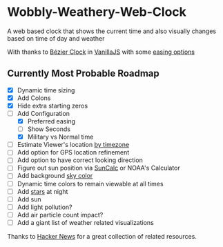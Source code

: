 # Wobbly-Weathery-Web-Clock
A web based clock that shows the current time and also visually changes based on time of day and weather 

With thanks to
[Bézier Clock](http://jackf.net/bezier-clock/) in [VanillaJS](http://vanilla-js.com) with some [easing options](http://www.robertpenner.com/easing/)

## Currently Most Probable Roadmap
- [x] Dynamic time sizing
- [x] Add Colons
- [x] Hide extra starting zeros
- [ ] Add Configuration
  - [x] Preferred easing
  - [ ] Show Seconds
  - [x] Military vs Normal time
- [ ] Estimate Viewer's location [by timezone](https://github.com/mcteamster/virgo)
- [ ] Add option for GPS location refinement
- [ ] Add option to have correct looking direction
- [ ] Figure out sun position via [SunCalc](https://github.com/mourner/suncalc/) or NOAA's Calculator
- [ ] Add background [sky color](https://github.com/dnlzro/horizon/tree/main/src)
- [ ] Dynamic time colors to remain viewable at all times
- [ ] Add [stars](https://github.com/mpetroff/nightsky) at night
- [ ] Add sun
- [ ] Add light pollution?
- [ ] Add air particle count impact?
- [ ] Add a giant list of weather related visualizations

Thanks to [Hacker News](https://news.ycombinator.com/item?id=44846281) for a great collection of related resources.